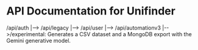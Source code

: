 # API Documentation for Unifinder
/api/auth
 |-->
/api/legacy
 |-->
/api/user
 |-->
/api/automationv3
 |-->/experimental: Generates a CSV dataset and a MongoDB export  with the Gemini generative model.